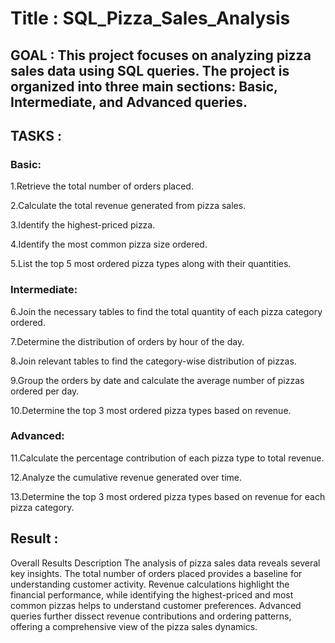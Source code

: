 # Title : SQL_Pizza_Sales_Analysis

## GOAL : This project focuses on analyzing pizza sales data using SQL queries. The project is organized into three main sections: Basic, Intermediate, and Advanced queries.

## TASKS :
### Basic:  

1.Retrieve the total number of orders placed.

2.Calculate the total revenue generated from pizza sales.

3.Identify the highest-priced pizza.

4.Identify the most common pizza size ordered.

5.List the top 5 most ordered pizza types along with their quantities.



### Intermediate:

6.Join the necessary tables to find the total quantity of each pizza category ordered.

7.Determine the distribution of orders by hour of the day.

8.Join relevant tables to find the category-wise distribution of pizzas.

9.Group the orders by date and calculate the average number of pizzas ordered per day.

10.Determine the top 3 most ordered pizza types based on revenue.


### Advanced:

11.Calculate the percentage contribution of each pizza type to total revenue.

12.Analyze the cumulative revenue generated over time.

13.Determine the top 3 most ordered pizza types based on revenue for each pizza category.



## Result :

Overall Results Description
The analysis of pizza sales data reveals several key insights. The total number of orders placed provides a baseline for understanding customer activity. Revenue calculations highlight the financial performance, while identifying the highest-priced and most common pizzas helps to understand customer preferences. Advanced queries further dissect revenue contributions and ordering patterns, offering a comprehensive view of the pizza sales dynamics.
